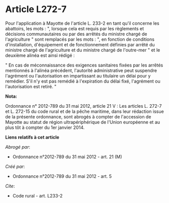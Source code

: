 # Article L272-7

Pour l'application à Mayotte de l'article L. 233-2 en tant qu'il concerne les abattoirs, les mots : ", lorsque cela est
requis par les règlements et décisions communautaires ou par des arrêtés du ministre chargé de l'agriculture " sont remplacés
par les mots : ", en fonction de conditions d'installation, d'équipement et de fonctionnement définies par arrêté du ministre
chargé de l'agriculture et du ministre chargé de l'outre-mer " et le deuxième alinéa est ainsi rédigé : 

" En cas de méconnaissance des exigences sanitaires fixées par les arrêtés mentionnés à l'alinéa précédent, l'autorité
administrative peut suspendre l'agrément ou l'autorisation en impartissant au titulaire un délai pour y remédier. S'il n'y
est pas remédié à l'expiration du délai fixé, l'agrément ou l'autorisation est retiré. "

**Nota:**

Ordonnance n° 2012-789 du 31 mai 2012, article 21 V : Les articles L. 272-7 et L. 272-15 du code rural et de la pêche
maritime, dans leur rédaction issue de la présente ordonnance, sont abrogés à compter de l'accession de Mayotte au statut de
région ultrapériphérique de l'Union européenne et au plus tôt à compter du 1er janvier 2014.

**Liens relatifs à cet article**

_Abrogé par_:

  - Ordonnance n°2012-789 du 31 mai 2012 - art. 21 (M)

_Créé par_:

  - Ordonnance n°2012-789 du 31 mai 2012 - art. 5

_Cite_:

  - Code rural - art. L233-2
